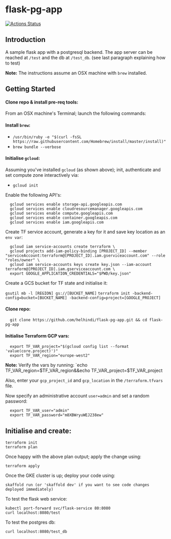 # flask-pg-app
[![Actions Status](https://xxx.execute-api.us-west-2.amazonaws.com/production/badge/helhindi/flask-pg-app)](https://xxx.execute-api.us-west-2.amazonaws.com/production/results/helhindi/flask-pg-app)

## Introduction
A sample flask app with a postgresql backend. The app server can be reached at `/test` and the db at `/test_db`. (see last paragraph explaining how to test)

**Note:** The instructions assume an OSX machine with `brew` installed.

## Getting Started

#### Clone repo & install pre-req tools:
From an OSX machine's Terminal; launch the following commands:

#### Install `brew`:
* `/usr/bin/ruby -e "$(curl -fsSL https://raw.githubusercontent.com/Homebrew/install/master/install)"`
* `brew bundle --verbose`

#### Initialise `gcloud`:
Assuming you've installed `gcloud` (as shown above); init, authenticate and set compute zone interactively via:
* `gcloud init`

Enable the following API's:
```
  gcloud services enable storage-api.googleapis.com
  gcloud services enable cloudresourcemanager.googleapis.com
  gcloud services enable compute.googleapis.com
  gcloud services enable container.googleapis.com
  gcloud services enable iam.googleapis.com
```

Create TF service account, generate a key for it and save key location as an `env var`:
```
  gcloud iam service-accounts create terraform \
  gcloud projects add-iam-policy-binding [PROJECT_ID] --member "serviceAccount:terraform@[PROJECT_ID].iam.gserviceaccount.com" --role "roles/owner" \
  gcloud iam service-accounts keys create key.json --iam-account terraform@[PROJECT_ID].iam.gserviceaccount.com \
  export GOOGLE_APPLICATION_CREDENTIALS="$PWD/key.json"
```

Create a GCS bucket for TF state and initialise it:

`gsutil mb -l [REGION] gs://[BUCKET_NAME]`
`terraform init -backend-config=bucket=[BUCKET_NAME] -backend-config=project=[GOOGLE_PROJECT]`

#### Clone repo:
```
  git clone https://github.com/helhindi/flask-pg-app.git && cd flask-pg-app
```

#### Initialise Terraform GCP vars:
```
  export TF_VAR_project="$(gcloud config list --format 'value(core.project)')"
  export TF_VAR_region="europe-west2"
```
**Note:** Verify the vars by running: `echo TF_VAR_region=$TF_VAR_region&&echo TF_VAR_project=$TF_VAR_project

Also, enter your `gcp_project_id` and `gcp_location` in the `/terraform.tfvars` file.

Now specify an administrative account `user=admin` and set a random password:
```
  export TF_VAR_user="admin"
  export TF_VAR_password="m8XBWryuWEJ238ew"
```

## Initialise and create:
```
terraform init
terraform plan
```
Once happy with the above plan output; apply the change using:
```
terraform apply
```
Once the GKE cluster is up; deploy your code using:
```
skaffold run (or 'skaffold dev' if you want to see code changes deployed immediately)
```
To test the flask web service:
```
kubectl port-forward svc/flask-service 80:8080
curl localhost:8080/test
```
To test the postgres db:
```
curl localhost:8080/test_db
```
